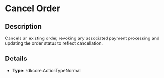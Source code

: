 
# Cancel Order

## Description

Cancels an existing order, revoking any associated payment processing and updating the order status to reflect cancellation.

## Details

- **Type**: sdkcore.ActionTypeNormal
